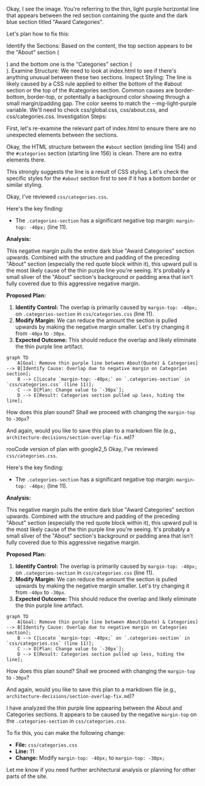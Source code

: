 Okay, I see the image. You're referring to the thin, light purple horizontal line that appears between the red section containing the quote and the dark blue section titled "Award Categories".

Let's plan how to fix this:

Identify the Sections: Based on the content, the top section appears to be the "About" section (<section id="about">) and the bottom one is the "Categories" section (<section id="categories">).
Examine Structure: We need to look at index.html to see if there's anything unusual between these two sections.
Inspect Styling: The line is likely caused by a CSS rule applied to either the bottom of the #about section or the top of the #categories section. Common causes are border-bottom, border-top, or potentially a background color showing through a small margin/padding gap. The color seems to match the --mg-light-purple variable. We'll need to check css/global.css, css/about.css, and css/categories.css.
Investigation Steps:

First, let's re-examine the relevant part of index.html to ensure there are no unexpected elements between the sections.


Okay, the HTML structure between the `#about` section (ending line 154) and the `#categories` section (starting line 156) is clean. There are no extra elements there.

This strongly suggests the line is a result of CSS styling. Let's check the specific styles for the `#about` section first to see if it has a bottom border or similar styling.

Okay, I've reviewed `css/categories.css`.

Here's the key finding:
*   The `.categories-section` has a significant negative top margin: `margin-top: -40px;` (line 11).

**Analysis:**

This negative margin pulls the entire dark blue "Award Categories" section upwards. Combined with the structure and padding of the preceding "About" section (especially the red quote block within it), this upward pull is the most likely cause of the thin purple line you're seeing. It's probably a small sliver of the "About" section's background or padding area that isn't fully covered due to this aggressive negative margin.

**Proposed Plan:**

1.  **Identify Control:** The overlap is primarily caused by `margin-top: -40px;` on `.categories-section` in `css/categories.css` (line 11).
2.  **Modify Margin:** We can reduce the amount the section is pulled upwards by making the negative margin smaller. Let's try changing it from `-40px` to `-30px`.
3.  **Expected Outcome:** This should reduce the overlap and likely eliminate the thin purple line artifact.

```mermaid
graph TD
    A[Goal: Remove thin purple line between About(Quote) & Categories] --> B[Identify Cause: Overlap due to negative margin on Categories section];
    B --> C[Locate `margin-top: -40px;` on `.categories-section` in `css/categories.css` (line 11)];
    C --> D[Plan: Change value to `-30px`];
    D --> E[Result: Categories section pulled up less, hiding the line];
```

How does this plan sound? Shall we proceed with changing the `margin-top` to `-30px`?

And again, would you like to save this plan to a markdown file (e.g., `architecture-decisions/section-overlap-fix.md`)?



rooCode version of plan with google2_5
Okay, I've reviewed `css/categories.css`.

Here's the key finding:
*   The `.categories-section` has a significant negative top margin: `margin-top: -40px;` (line 11).

**Analysis:**

This negative margin pulls the entire dark blue "Award Categories" section upwards. Combined with the structure and padding of the preceding "About" section (especially the red quote block within it), this upward pull is the most likely cause of the thin purple line you're seeing. It's probably a small sliver of the "About" section's background or padding area that isn't fully covered due to this aggressive negative margin.

**Proposed Plan:**

1.  **Identify Control:** The overlap is primarily caused by `margin-top: -40px;` on `.categories-section` in `css/categories.css` (line 11).
2.  **Modify Margin:** We can reduce the amount the section is pulled upwards by making the negative margin smaller. Let's try changing it from `-40px` to `-30px`.
3.  **Expected Outcome:** This should reduce the overlap and likely eliminate the thin purple line artifact.

```mermaid
graph TD
    A[Goal: Remove thin purple line between About(Quote) & Categories] --> B[Identify Cause: Overlap due to negative margin on Categories section];
    B --> C[Locate `margin-top: -40px;` on `.categories-section` in `css/categories.css` (line 11)];
    C --> D[Plan: Change value to `-30px`];
    D --> E[Result: Categories section pulled up less, hiding the line];
```

How does this plan sound? Shall we proceed with changing the `margin-top` to `-30px`?

And again, would you like to save this plan to a markdown file (e.g., `architecture-decisions/section-overlap-fix.md`)?





I have analyzed the thin purple line appearing between the About and Categories sections. It appears to be caused by the negative `margin-top` on the `.categories-section` in `css/categories.css`.

To fix this, you can make the following change:
*   **File:** `css/categories.css`
*   **Line:** 11
*   **Change:** Modify `margin-top: -40px;` to `margin-top: -30px;`

Let me know if you need further architectural analysis or planning for other parts of the site.